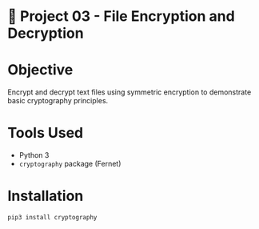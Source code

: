 # 🔐 Project 03 - File Encryption and Decryption

# Objective
Encrypt and decrypt text files using symmetric encryption to demonstrate basic cryptography principles.

# Tools Used
- Python 3
- `cryptography` package (Fernet)

# Installation
```bash
pip3 install cryptography